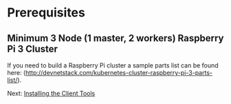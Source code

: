 # Prerequisites

## Minimum 3 Node (1 master, 2 workers) Raspberry Pi 3 Cluster

If you need to build a Raspberry Pi cluster a sample parts list can be found here: (http://devnetstack.com/kubernetes-cluster-raspberry-pi-3-parts-list/).

Next: [Installing the Client Tools](02-client-tools.md)
